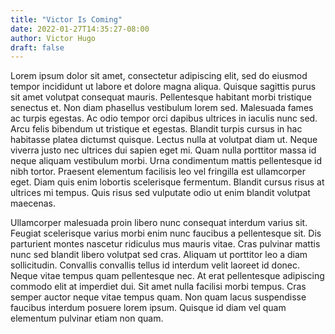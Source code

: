 ```yaml
---
title: "Victor Is Coming"
date: 2022-01-27T14:35:27-08:00
author: Victor Hugo
draft: false
---
```


Lorem ipsum dolor sit amet, consectetur adipiscing elit, sed do eiusmod tempor incididunt ut labore et dolore magna aliqua. Quisque sagittis purus sit amet volutpat consequat mauris. Pellentesque habitant morbi tristique senectus et. Non diam phasellus vestibulum lorem sed. Malesuada fames ac turpis egestas. Ac odio tempor orci dapibus ultrices in iaculis nunc sed. Arcu felis bibendum ut tristique et egestas. Blandit turpis cursus in hac habitasse platea dictumst quisque. Lectus nulla at volutpat diam ut. Neque viverra justo nec ultrices dui sapien eget mi. Quam nulla porttitor massa id neque aliquam vestibulum morbi. Urna condimentum mattis pellentesque id nibh tortor. Praesent elementum facilisis leo vel fringilla est ullamcorper eget. Diam quis enim lobortis scelerisque fermentum. Blandit cursus risus at ultrices mi tempus. Quis risus sed vulputate odio ut enim blandit volutpat maecenas.

Ullamcorper malesuada proin libero nunc consequat interdum varius sit. Feugiat scelerisque varius morbi enim nunc faucibus a pellentesque sit. Dis parturient montes nascetur ridiculus mus mauris vitae. Cras pulvinar mattis nunc sed blandit libero volutpat sed cras. Aliquam ut porttitor leo a diam sollicitudin. Convallis convallis tellus id interdum velit laoreet id donec. Neque vitae tempus quam pellentesque nec. At erat pellentesque adipiscing commodo elit at imperdiet dui. Sit amet nulla facilisi morbi tempus. Cras semper auctor neque vitae tempus quam. Non quam lacus suspendisse faucibus interdum posuere lorem ipsum. Quisque id diam vel quam elementum pulvinar etiam non quam.
